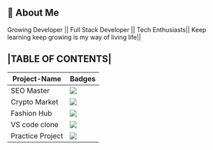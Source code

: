 ## 🚀 About Me

Growing Developer || Full Stack Developer || Tech Enthusiasts|| Keep learning keep growing is my way of living life||

## |TABLE OF CONTENTS|

| Project-Name     | Badges                                                         |
| ---------------- | -------------------------------------------------------------- |
| SEO Master       | ![](https://img.shields.io/badge/SEO%20-Master-yellowgreen)    |
| Crypto Market    | ![](https://img.shields.io/badge/CRYPTO-Market-yellow)         |
| Fashion Hub      | ![](https://img.shields.io/badge/FASHION-HUB-yellowgreen)      |
| VS code clone    | ![](https://img.shields.io/badge/VS-Code-yellowgreen)          |
| Practice Project | ![](https://img.shields.io/badge/PRACTICE-project-yellowgreen) |
